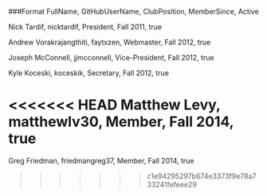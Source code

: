 
###Format
    FullName,    GitHubUserName,    ClubPosition,    MemberSince,     Active

Nick Tardif, nicktardif, President, Fall 2011, true  

Andrew Vorakrajangthiti, faytxzen, Webmaster, Fall 2012, true

Joseph McConnell, jjmcconnell, Vice-President, Fall 2012, true

Kyle Koceski, koceskik, Secretary, Fall 2012, true

<<<<<<< HEAD
Matthew Levy, matthewlv30, Member, Fall 2014, true
=======
Greg Friedman, friedmangreg37, Member, Fall 2014, true
>>>>>>> c1e94295297b674e3373f9e78a733241fefeee29
